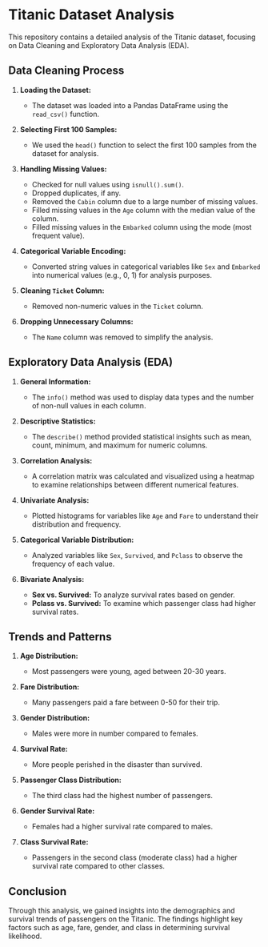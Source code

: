 # Titanic Dataset Analysis

This repository contains a detailed analysis of the Titanic dataset, focusing on Data Cleaning and Exploratory Data Analysis (EDA).

## Data Cleaning Process

1. **Loading the Dataset:**
   - The dataset was loaded into a Pandas DataFrame using the `read_csv()` function.
   
2. **Selecting First 100 Samples:**
   - We used the `head()` function to select the first 100 samples from the dataset for analysis.

3. **Handling Missing Values:**
   - Checked for null values using `isnull().sum()`.
   - Dropped duplicates, if any.
   - Removed the `Cabin` column due to a large number of missing values.
   - Filled missing values in the `Age` column with the median value of the column.
   - Filled missing values in the `Embarked` column using the mode (most frequent value).

4. **Categorical Variable Encoding:**
   - Converted string values in categorical variables like `Sex` and `Embarked` into numerical values (e.g., 0, 1) for analysis purposes.

5. **Cleaning `Ticket` Column:**
   - Removed non-numeric values in the `Ticket` column.

6. **Dropping Unnecessary Columns:**
   - The `Name` column was removed to simplify the analysis.

## Exploratory Data Analysis (EDA)

1. **General Information:**
   - The `info()` method was used to display data types and the number of non-null values in each column.
   
2. **Descriptive Statistics:**
   - The `describe()` method provided statistical insights such as mean, count, minimum, and maximum for numeric columns.

3. **Correlation Analysis:**
   - A correlation matrix was calculated and visualized using a heatmap to examine relationships between different numerical features.

4. **Univariate Analysis:**
   - Plotted histograms for variables like `Age` and `Fare` to understand their distribution and frequency.

5. **Categorical Variable Distribution:**
   - Analyzed variables like `Sex`, `Survived`, and `Pclass` to observe the frequency of each value.

6. **Bivariate Analysis:**
   - **Sex vs. Survived:** To analyze survival rates based on gender.
   - **Pclass vs. Survived:** To examine which passenger class had higher survival rates.

## Trends and Patterns

1. **Age Distribution:**
   - Most passengers were young, aged between 20-30 years.
   
2. **Fare Distribution:**
   - Many passengers paid a fare between 0-50 for their trip.

3. **Gender Distribution:**
   - Males were more in number compared to females.

4. **Survival Rate:**
   - More people perished in the disaster than survived.
   
5. **Passenger Class Distribution:**
   - The third class had the highest number of passengers.
   
6. **Gender Survival Rate:**
   - Females had a higher survival rate compared to males.

7. **Class Survival Rate:**
   - Passengers in the second class (moderate class) had a higher survival rate compared to other classes.

## Conclusion

Through this analysis, we gained insights into the demographics and survival trends of passengers on the Titanic. The findings highlight key factors such as age, fare, gender, and class in determining survival likelihood.

      
